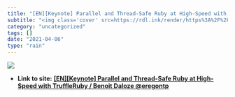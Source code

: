 ```yaml
---
title: "[EN][Keynote] Parallel and Thread-Safe Ruby at High-Speed with TruffleRuby / Benoit Daloze @eregontp"
subtitle: "<img class='cover' src=https://rdl.ink/render/https%3A%2F%2Fm.youtube.com%2Fwatch%3Fv%3DmRKjWrNJ8DI>"
category: "uncategorized"
tags: []
date: "2021-04-06"
type: "rain"
---
```

<img class="cover" src=https://rdl.ink/render/https%3A%2F%2Fm.youtube.com%2Fwatch%3Fv%3DmRKjWrNJ8DI>


* **Link to site:** **[[EN][Keynote] Parallel and Thread-Safe Ruby at High-Speed with TruffleRuby / Benoit Daloze @eregontp](https://m.youtube.com/watch?v=mRKjWrNJ8DI)**